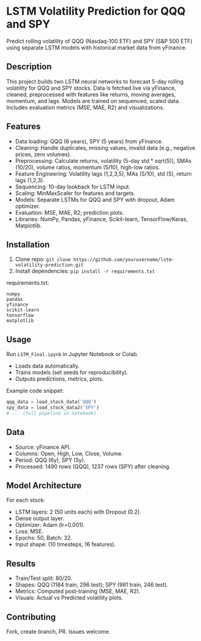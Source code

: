 # LSTM Volatility Prediction for QQQ and SPY

Predict rolling volatility of QQQ (Nasdaq-100 ETF) and SPY (S&P 500 ETF) using separate LSTM models with historical market data from yFinance.

## Description

This project builds two LSTM neural networks to forecast 5-day rolling volatility for QQQ and SPY stocks. Data is fetched live via yFinance, cleaned, preprocessed with features like returns, moving averages, momentum, and lags. Models are trained on sequenced, scaled data. Includes evaluation metrics (MSE, MAE, R2) and visualizations.

## Features

- Data loading: QQQ (6 years), SPY (5 years) from yFinance.
- Cleaning: Handle duplicates, missing values, invalid data (e.g., negative prices, zero volumes).
- Preprocessing: Calculate returns, volatility (5-day std * sqrt(5)), SMAs (10/20), volume ratios, momentum (5/10), high-low ratios.
- Feature Engineering: Volatility lags (1,2,3,5), MAs (5/10), std (5), return lags (1,2,3).
- Sequencing: 10-day lookback for LSTM input.
- Scaling: MinMaxScaler for features and targets.
- Models: Separate LSTMs for QQQ and SPY with dropout, Adam optimizer.
- Evaluation: MSE, MAE, R2; prediction plots.
- Libraries: NumPy, Pandas, yFinance, Scikit-learn, TensorFlow/Keras, Matplotlib.

## Installation

1. Clone repo: `git clone https://github.com/yourusername/lstm-volatility-prediction.git`
2. Install dependencies: `pip install -r requirements.txt`

requirements.txt:
```
numpy
pandas
yfinance
scikit-learn
tensorflow
matplotlib
```

## Usage

Run `LSTM_Final.ipynb` in Jupyter Notebook or Colab.

- Loads data automatically.
- Trains models (set seeds for reproducibility).
- Outputs predictions, metrics, plots.

Example code snippet:
```python
qqq_data = load_stock_data('QQQ')
spy_data = load_stock_data2('SPY')
# ... (full pipeline in notebook)
```

## Data

- Source: yFinance API.
- Columns: Open, High, Low, Close, Volume.
- Period: QQQ (6y), SPY (5y).
- Processed: 1490 rows (QQQ), 1237 rows (SPY) after cleaning.

## Model Architecture

For each stock:
- LSTM layers: 2 (50 units each) with Dropout (0.2).
- Dense output layer.
- Optimizer: Adam (lr=0.001).
- Loss: MSE.
- Epochs: 50, Batch: 32.
- Input shape: (10 timesteps, 16 features).

## Results

- Train/Test split: 80/20.
- Shapes: QQQ (1184 train, 296 test); SPY (981 train, 246 test).
- Metrics: Computed post-training (MSE, MAE, R2).
- Visuals: Actual vs Predicted volatility plots.

## Contributing

Fork, create branch, PR. Issues welcome.

